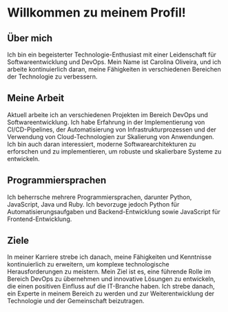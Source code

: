 # Willkommen zu meinem Profil!

## Über mich
Ich bin ein begeisterter Technologie-Enthusiast mit einer Leidenschaft für Softwareentwicklung und DevOps. Mein Name ist Carolina Oliveira, und ich arbeite kontinuierlich daran, meine Fähigkeiten in verschiedenen Bereichen der Technologie zu verbessern.

## Meine Arbeit
Aktuell arbeite ich an verschiedenen Projekten im Bereich DevOps und Softwareentwicklung. Ich habe Erfahrung in der Implementierung von CI/CD-Pipelines, der Automatisierung von Infrastrukturprozessen und der Verwendung von Cloud-Technologien zur Skalierung von Anwendungen. Ich bin auch daran interessiert, moderne Softwarearchitekturen zu erforschen und zu implementieren, um robuste und skalierbare Systeme zu entwickeln.

## Programmiersprachen
Ich beherrsche mehrere Programmiersprachen, darunter Python, JavaScript, Java und Ruby. Ich bevorzuge jedoch Python für Automatisierungsaufgaben und Backend-Entwicklung sowie JavaScript für Frontend-Entwicklung.

## Ziele
In meiner Karriere strebe ich danach, meine Fähigkeiten und Kenntnisse kontinuierlich zu erweitern, um komplexe technologische Herausforderungen zu meistern. Mein Ziel ist es, eine führende Rolle im Bereich DevOps zu übernehmen und innovative Lösungen zu entwickeln, die einen positiven Einfluss auf die IT-Branche haben. Ich strebe danach, ein Experte in meinem Bereich zu werden und zur Weiterentwicklung der Technologie und der Gemeinschaft beizutragen.
